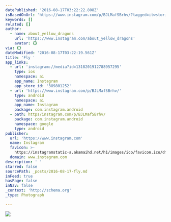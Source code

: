 ```yaml
---
datePublished: '2016-08-17T03:22:22.808Z'
isBasedOnUrl: 'https://www.instagram.com/p/BJLMafSBrhv/?tagged=itwstories'
keywords: []
related: []
author:
  - name: about_yellow_dragons
    url: 'https://www.instagram.com/about_yellow_dragons'
    avatar: {}
via: {}
dateModified: '2016-08-17T03:22:19.561Z'
title: 'Fly '
app_links:
  - url: 'instagram://media?id=1318201912788957295'
    type: ios
    namespace: ai
    app_name: Instagram
    app_store_id: '389801252'
  - url: 'https://www.instagram.com/p/BJLMafSBrhv/'
    type: android
    namespace: ai
    app_name: Instagram
    package: com.instagram.android
  - path: https/instagram.com/p/BJLMafSBrhv/
    package: com.instagram.android
    namespace: google
    type: android
publisher:
  url: 'https://www.instagram.com'
  name: Instagram
  favicon: >-
    https://instagramstatic-a.akamaihd.net/h1/images/ico/favicon.ico/dfa85bb1fd63.ico
  domain: www.instagram.com
description: ' '
starred: false
sourcePath: _posts/2016-08-17-fly.md
inFeed: true
hasPage: false
inNav: false
_context: 'http://schema.org'
_type: Photograph

---
```

![ ](https://imgflo.herokuapp.com/graph/vahj1ThiexotieMo/8b45bc7043e3f43bc08a6feba5779f7b/noop.jpg?input=https%3A%2F%2Fscontent.cdninstagram.com%2Ft51.2885-15%2Fs640x640%2Fsh0.08%2Fe35%2F13658591_562448137267467_216756869_n.jpg%3Fig_cache_key%3DMTMxODIwMTkxMjc4ODk1NzI5NQ%253D%253D.2)